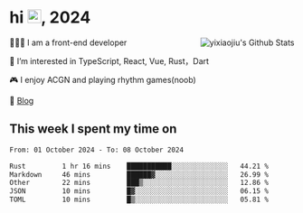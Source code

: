 <h1> hi <img src="https://raw.githubusercontent.com/blackcater/blackcater/main/images/Hi.gif" height="24" />, 2024 </h1>

<img align="right" src="https://bad-apple-github-readme.vercel.app/api?show_icons=true&hide_title=true&hide_rank=true&count_private=true&show_bg=1&username=yixiaojiu" alt="yixiaojiu's Github Stats"/>

🧑🏻‍💻 I am a front-end developer

👀 I’m interested in TypeScript, React, Vue, Rust，Dart

🎮 I enjoy ACGN and playing rhythm games(noob)

📝 [Blog](https://note.yixiaojiu.top)

## This week I spent my time on

<!--START_SECTION:waka-->

```txt
From: 01 October 2024 - To: 08 October 2024

Rust         1 hr 16 mins    ███████████░░░░░░░░░░░░░░   44.21 %
Markdown     46 mins         ██████▓░░░░░░░░░░░░░░░░░░   26.99 %
Other        22 mins         ███▒░░░░░░░░░░░░░░░░░░░░░   12.86 %
JSON         10 mins         █▓░░░░░░░░░░░░░░░░░░░░░░░   06.15 %
TOML         10 mins         █▒░░░░░░░░░░░░░░░░░░░░░░░   05.81 %
```

<!--END_SECTION:waka-->
